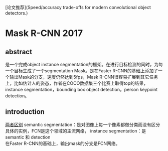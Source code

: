 [论文推荐](Speed/accuracy trade-offs for modern convolutional object detectors.)

# Mask R-CNN 2017
## abstract
是一个完成object instance segmentation的框架。在进行目标检测的同时，为每一个目标生成了一个segmentation Mask。是在Faster R-CNN的基础上添加了一个输出Mask的分支，速度仍然达到5fps，Mask R-CNN很容易扩展到其它任务上，比如估计人的姿态，作者在COCO数据集三个比赛上取得top的结果，instance segmentation，bounding box object detection，person keypoint detection。

## introduction
[两者区别](https://www.zhihu.com/question/51704852)
semantic segmentation：是对图像上每一个像素都做分类而没有区分具体的实例，FCN是这个领域的主流网络，
instance segmentation：是semantic 和 detection  
在Faster R-CNN的基础上，输出mask的分支是FCN网络。

